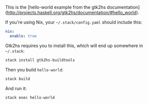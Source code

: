 This is the [hello-world example from the gtk2hs documentation]
(http://projects.haskell.org/gtk2hs/documentation/#hello_world).

If you're using Nix, your `~/.stack/config.yaml` should include this:

```yaml
nix:
  enable: true
```

Gtk2hs requires you to install this, which will end up somewhere in `~/.stack`:

```bash
stack install gtk2hs-buildtools
```

Then you build `hello-world`:

```bash
stack build
```

And run it:

```
stack exec hello-world
```
